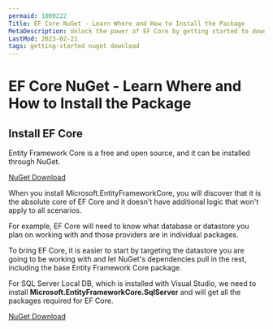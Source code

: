 ```yaml
---
permaid: 1000222
Title: EF Core NuGet - Learn Where and How to Install the Package
MetaDescription: Unlock the power of EF Core by getting started to download the package. Learn which NuGet package to download and how to install it in your project.
LastMod: 2023-02-21
tags: getting-started nuget download
---
```


# EF Core NuGet - Learn Where and How to Install the Package

## Install EF Core

Entity Framework Core is a free and open source, and it can be installed through NuGet. 

<div class="row">
    <div class="col-lg-6">
        <div class="card card-layout-z2 wow slideInLeft">
            <div class="card-body wow slideInUp">
                <a class="btn btn-lg btn-z" role="button" href="https://www.nuget.org/packages/Microsoft.EntityFrameworkCore/" onclick="ga('send', 'event', { eventAction: 'download'});" style="visibility: visible; animation-name: pulse;">
                    <i class="fa fa-cloud-download" aria-hidden="true"></i>
                    NuGet Download
                </a>
            </div>
        </div>
    </div>
</div>

When you install Microsoft.EntityFrameworkCore, you will discover that it is the absolute core of EF Core and it doesn't have additional logic that won't apply to all scenarios. 

For example, EF Core will need to know what database or datastore you plan on working with and those providers are in individual packages. 

To bring EF Core, it is easier to start by targeting the datastore you are going to be working with and let NuGet's dependencies pull in the rest, including the base Entity Framework Core package. 

For SQL Server Local DB, which is installed with Visual Studio, we need to install **Microsoft.EntityFrameworkCore.SqlServer** and will get all the packages required for EF Core.

<div class="row">
    <div class="col-lg-6">
        <div class="card card-layout-z2 wow slideInLeft">
            <div class="card-body wow slideInUp">
                <a class="btn btn-lg btn-z" role="button" href="https://www.nuget.org/packages/Microsoft.EntityFrameworkCore.SqlServer/" onclick="ga('send', 'event', { eventAction: 'download'});" style="visibility: visible; animation-name: pulse;">
                    <i class="fa fa-cloud-download" aria-hidden="true"></i>
                    NuGet Download
                </a>
            </div>
        </div>
    </div>
</div>

